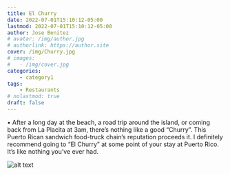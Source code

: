 ```yaml
---
title: El Churry
date: 2022-07-01T15:10:12-05:00
lastmod: 2022-07-01T15:10:12-05:00
author: Jose Benitez
# avatar: /img/author.jpg
# authorlink: https://author.site
cover: /img/Churry.jpg
# images:
#   - /img/cover.jpg
categories:
    - category1
tags:
    - Restaurants
# nolastmod: true
draft: false
---
```


• After a long day at the beach, a road trip around the island, or coming back from La Placita at 3am, there’s nothing like a good “Churry”. This Puerto Rican sandwich food-truck chain’s reputation proceeds it. I definitely recommend going to “El Churry” at some point of your stay at Puerto Rico. It’s like nothing you’ve ever had.

![alt text](/img/Churry.jpg)
